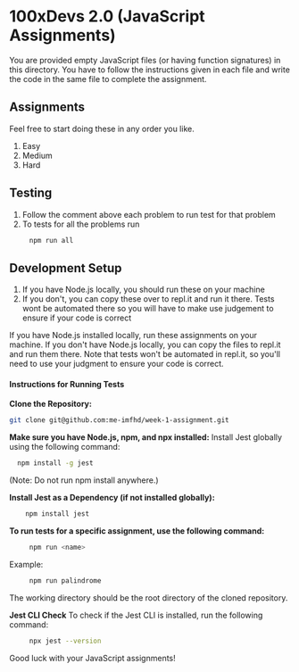 # 100xDevs 2.0 (JavaScript Assignments)

You are provided empty JavaScript files (or having function signatures) in this directory. 
You have to follow the instructions given in each file and write the code in the same file to complete the assignment.

## Assignments
Feel free to start doing these in any order you like.
1. Easy
2. Medium
3. Hard

## Testing
1. Follow the comment above each problem to run test for that problem
3. To tests for all the problems run
```bash
     npm run all
  ```   
## Development Setup
1. If you have Node.js locally, you should run these on your machine 
2. If you don't, you can copy these over to repl.it and run it there. Tests wont be automated there so you will have to make use judgement to ensure if your code is correct

If you have Node.js installed locally, run these assignments on your machine.
If you don't have Node.js locally, you can copy the files to repl.it and run them there. Note that tests won't be automated in repl.it, so you'll need to use your judgment to ensure your code is correct.

#### Instructions for Running Tests
 **Clone the Repository:**
   ```bash
   git clone git@github.com:me-imfhd/week-1-assignment.git
```
**Make sure you have Node.js, npm, and npx installed:**
  Install Jest globally using the following command:
   ```bash
     npm install -g jest
  ```
(Note: Do not run npm install anywhere.)

**Install Jest as a Dependency (if not installed globally):**
 ```bash
     npm install jest
  ```

**To run tests for a specific assignment, use the following command:**
```bash
     npm run <name>
  ```
Example:
```bash
     npm run palindrome
  ```
The working directory should be the root directory of the cloned repository.

**Jest CLI Check**
To check if the Jest CLI is installed, run the following command:
```bash
     npx jest --version
  ```
Good luck with your JavaScript assignments!


